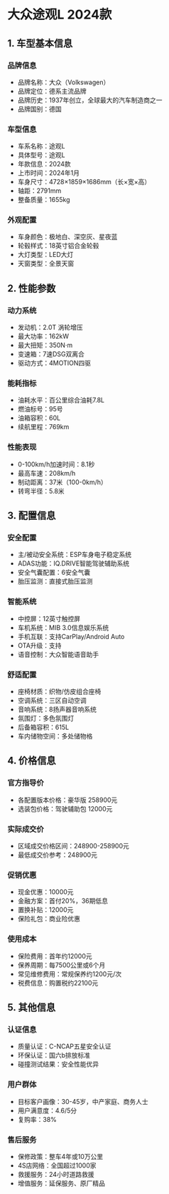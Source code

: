 # 大众途观L 2024款

## 1. 车型基本信息
### 品牌信息
- 品牌名称：大众（Volkswagen）
- 品牌定位：德系主流品牌
- 品牌历史：1937年创立，全球最大的汽车制造商之一
- 品牌国别：德国

### 车型信息
- 车系名称：途观L
- 具体型号：途观L
- 年款信息：2024款
- 上市时间：2024年1月
- 车身尺寸：4728×1859×1686mm（长×宽×高）
- 轴距：2791mm
- 整备质量：1655kg

### 外观配置
- 车身颜色：极地白、深空灰、星夜蓝
- 轮毂样式：18英寸铝合金轮毂
- 大灯类型：LED大灯
- 天窗类型：全景天窗

## 2. 性能参数
### 动力系统
- 发动机：2.0T 涡轮增压
- 最大功率：162kW
- 最大扭矩：350N·m
- 变速箱：7速DSG双离合
- 驱动方式：4MOTION四驱

### 能耗指标
- 油耗水平：百公里综合油耗7.8L
- 燃油标号：95号
- 油箱容积：60L
- 续航里程：769km

### 性能表现
- 0-100km/h加速时间：8.1秒
- 最高车速：208km/h
- 制动距离：37米（100-0km/h）
- 转弯半径：5.8米

## 3. 配置信息
### 安全配置
- 主/被动安全系统：ESP车身电子稳定系统
- ADAS功能：IQ.DRIVE智能驾驶辅助系统
- 安全气囊配置：6安全气囊
- 胎压监测：直接式胎压监测

### 智能系统
- 中控屏：12英寸触控屏
- 车机系统：MIB 3.0信息娱乐系统
- 手机互联：支持CarPlay/Android Auto
- OTA升级：支持
- 语音控制：大众智能语音助手

### 舒适配置
- 座椅材质：织物/仿皮组合座椅
- 空调系统：三区自动空调
- 音响系统：8扬声器音响系统
- 氛围灯：多色氛围灯
- 后备箱容积：615L
- 车内储物空间：多处储物格

## 4. 价格信息
### 官方指导价
- 各配置版本价格：豪华版 258900元
- 选装包价格：驾驶辅助包 12000元

### 实际成交价
- 区域成交价格区间：248900-258900元
- 最低成交价参考：248900元

### 促销优惠
- 现金优惠：10000元
- 金融方案：首付20%，36期低息
- 置换补贴：12000元
- 保险礼包：商业险优惠

### 使用成本
- 保险费用：首年约12000元
- 保养周期：每7500公里或6个月
- 常见维修费用：常规保养约1200元/次
- 税费信息：购置税约22100元

## 5. 其他信息
### 认证信息
- 质量认证：C-NCAP五星安全认证
- 环保认证：国六b排放标准
- 碰撞测试结果：安全性能优异

### 用户群体
- 目标客户画像：30-45岁，中产家庭、商务人士
- 用户满意度：4.6/5分
- 复购率：38%

### 售后服务
- 保修政策：整车4年或10万公里
- 4S店网络：全国超过1000家
- 救援服务：24小时道路救援
- 增值服务：延保服务、原厂精品